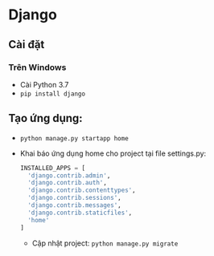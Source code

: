 # Django

## Cài đặt
### Trên Windows 
+ Cài Python 3.7
+ `pip install django`

## Tạo ứng dụng:
+ `python manage.py startapp home`
+ Khai báo ứng dụng home cho project tại file settings.py:
  
  ```py
  INSTALLED_APPS = [
    'django.contrib.admin',
    'django.contrib.auth',
    'django.contrib.contenttypes',
    'django.contrib.sessions',
    'django.contrib.messages',
    'django.contrib.staticfiles',
    'home'
  ]
  ```
  + Cập nhật project: `python manage.py migrate`
